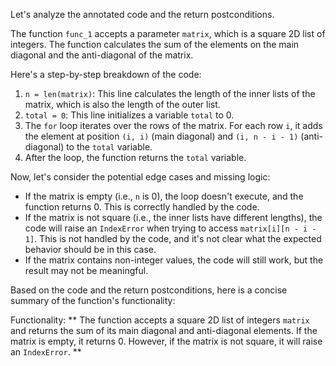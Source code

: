 Let's analyze the annotated code and the return postconditions.

The function `func_1` accepts a parameter `matrix`, which is a square 2D list of integers. The function calculates the sum of the elements on the main diagonal and the anti-diagonal of the matrix.

Here's a step-by-step breakdown of the code:

1. `n = len(matrix)`: This line calculates the length of the inner lists of the matrix, which is also the length of the outer list.
2. `total = 0`: This line initializes a variable `total` to 0.
3. The `for` loop iterates over the rows of the matrix. For each row `i`, it adds the element at position `(i, i)` (main diagonal) and `(i, n - i - 1)` (anti-diagonal) to the `total` variable.
4. After the loop, the function returns the `total` variable.

Now, let's consider the potential edge cases and missing logic:

* If the matrix is empty (i.e., `n` is 0), the loop doesn't execute, and the function returns 0. This is correctly handled by the code.
* If the matrix is not square (i.e., the inner lists have different lengths), the code will raise an `IndexError` when trying to access `matrix[i][n - i - 1]`. This is not handled by the code, and it's not clear what the expected behavior should be in this case.
* If the matrix contains non-integer values, the code will still work, but the result may not be meaningful.

Based on the code and the return postconditions, here is a concise summary of the function's functionality:

Functionality: ** The function accepts a square 2D list of integers `matrix` and returns the sum of its main diagonal and anti-diagonal elements. If the matrix is empty, it returns 0. However, if the matrix is not square, it will raise an `IndexError`. **